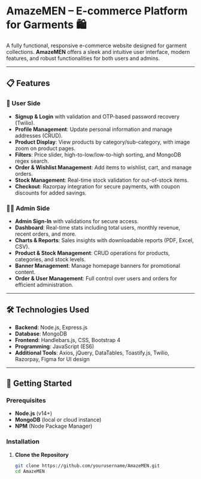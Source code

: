 # AmazeMEN – E-commerce Platform for Garments 🛍️

A fully functional, responsive e-commerce website designed for garment collections. **AmazeMEN** offers a sleek and intuitive user interface, modern features, and robust functionalities for both users and admins.


---

## 📋 Features

### 👤 User Side
- **Signup & Login** with validation and OTP-based password recovery (Twilio).
- **Profile Management**: Update personal information and manage addresses (CRUD).
- **Product Display**: View products by category/sub-category, with image zoom on product pages.
- **Filters**: Price slider, high-to-low/low-to-high sorting, and MongoDB regex search.
- **Order & Wishlist Management**: Add items to wishlist, cart, and manage orders.
- **Stock Management**: Real-time stock validation for out-of-stock items.
- **Checkout**: Razorpay integration for secure payments, with coupon discounts for added savings.

### 👮‍♂️ Admin Side
- **Admin Sign-In** with validations for secure access.
- **Dashboard**: Real-time stats including total users, monthly revenue, recent orders, and more.
- **Charts & Reports**: Sales insights with downloadable reports (PDF, Excel, CSV).
- **Product & Stock Management**: CRUD operations for products, categories, and stock levels.
- **Banner Management**: Manage homepage banners for promotional content.
- **Order & User Management**: Full control over users and orders for efficient administration.

---

## 🛠️ Technologies Used

- **Backend**: Node.js, Express.js
- **Database**: MongoDB
- **Frontend**: Handlebars.js, CSS, Bootstrap 4
- **Programming**: JavaScript (ES6)
- **Additional Tools**: Axios, jQuery, DataTables, Toastify.js, Twilio, Razorpay, Figma for UI design

---

## 🚀 Getting Started

### Prerequisites
- **Node.js** (v14+)
- **MongoDB** (local or cloud instance)
- **NPM** (Node Package Manager)

### Installation
1. **Clone the Repository**
   ```bash
   git clone https://github.com/yourusername/AmazeMEN.git
   cd AmazeMEN
